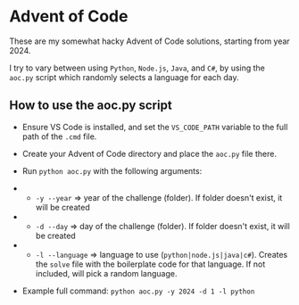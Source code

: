 # Advent of Code
These are my somewhat hacky Advent of Code solutions, starting from year 2024.

I try to vary between using `Python`, `Node.js`, `Java`, and `C#`, by using the `aoc.py` script which randomly selects a language for each day.

## How to use the aoc.py script
- Ensure VS Code is installed, and set the `VS_CODE_PATH` variable to the full path of the `.cmd` file.
- Create your Advent of Code directory and place the `aoc.py` file there.
- Run `python aoc.py` with the following arguments:
- - `-y --year` => year of the challenge (folder). If folder doesn't exist, it will be created
- - `-d --day` => day of the challenge (folder). If folder doesn't exist, it will be created
- - `-l --language` => language to use (`python|node.js|java|c#`). Creates the `solve` file with the boilerplate code for that language. If not included, will pick a random language.

- Example full command: `python aoc.py -y 2024 -d 1 -l python` 